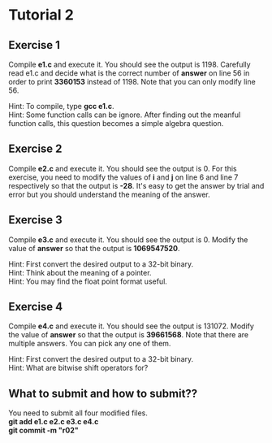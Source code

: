 Tutorial 2
==========

## Exercise 1 
Compile **e1.c** and execute it. You should see the output is 1198. Carefully read e1.c and decide what is the correct number of **answer** on line 56 in order to print **3360153** instead of 1198. Note that you can only modify line 56.

Hint: To compile, type **gcc e1.c**.  
Hint: Some function calls can be ignore. After finding out the meanful function calls, this question becomes a simple algebra question.

## Exercise 2
Compile **e2.c** and execute it. You should see the output is 0. For this exercise, you need to modify the values of **i** and **j** on line 6 and line 7 respectively so that the output is **-28**. It's easy to get the answer by trial and error but you should understand the meaning of the answer.

## Exercise 3
Compile **e3.c** and execute it. You should see the output is 0. Modify the value of **answer** so that the output is **1069547520**.

Hint: First convert the desired output to a 32-bit binary.  
Hint: Think about the meaning of a pointer.  
Hint: You may find the float point format useful.

## Exercise 4
Compile **e4.c** and execute it. You should see the output is 131072. Modify the value of **answer** so that the output is **39661568**. Note that there are multiple answers. You can pick any one of them.

Hint: First convert the desired output to a 32-bit binary.  
Hint: What are bitwise shift operators for?

## What to submit and how to submit??
You need to submit all four modified files.  
**git add e1.c e2.c e3.c e4.c**  
**git commit -m "r02"**
